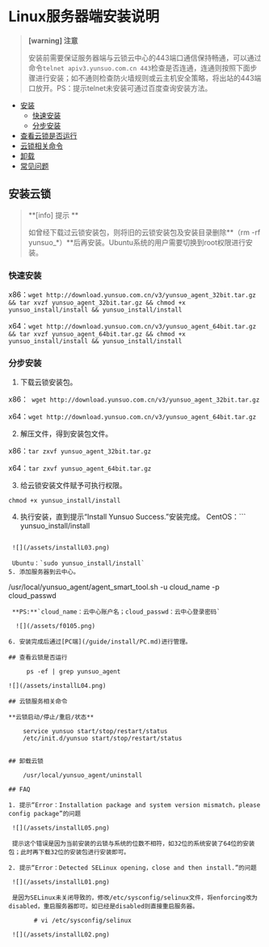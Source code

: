 # Linux服务器端安装说明
>**[warning] 注意**
>
>安装前需要保证服务器端与云锁云中心的443端口通信保持畅通，可以通过命令`telnet apiv3.yunsuo.com.cn 443`检查是否连通，连通则按照下面步骤进行安装；如不通则检查防火墙规则或云主机安全策略，将出站的443端口放开。PS：提示telnet未安装可通过百度查询安装方法。

- [安装](#安装云锁)
    - [快速安装](#快速安装)
    - [分步安装](#分步安装)
- [查看云锁是否运行](#查看云锁是否运行)
- [云锁相关命令](#云锁服务相关命令)
- [卸载](#卸载云锁)
- [常见问题](#faq)

## 安装云锁

>**[info] 提示 **
>
>如曾经下载过云锁安装包，则将旧的云锁安装包及安装目录删除**（rm -rf yunsuo_*）**后再安装。Ubuntu系统的用户需要切换到root权限进行安装。

### 快速安装

x86：`wget http://download.yunsuo.com.cn/v3/yunsuo_agent_32bit.tar.gz && tar xvzf yunsuo_agent_32bit.tar.gz && chmod +x yunsuo_install/install && yunsuo_install/install`

x64：`wget http://download.yunsuo.com.cn/v3/yunsuo_agent_64bit.tar.gz && tar xvzf yunsuo_agent_64bit.tar.gz && chmod +x yunsuo_install/install && yunsuo_install/install`

### 分步安装

1. 下载云锁安装包。
   
 x86：` wget http://download.yunsuo.com.cn/v3/yunsuo_agent_32bit.tar.gz`
 
 x64：`wget http://download.yunsuo.com.cn/v3/yunsuo_agent_64bit.tar.gz`

2. 解压文件，得到安装包文件。

 x86：`tar zxvf yunsuo_agent_32bit.tar.gz`
 
 x64：`tar zxvf yunsuo_agent_64bit.tar.gz`

3. 给云锁安装文件赋予可执行权限。
```
chmod +x yunsuo_install/install
```

4. 执行安装，直到提示“Install Yunsuo Success.”安装完成。
CentOS：```    
yunsuo_install/install
```
 
 ![](/assets/installL03.png)
 
 Ubuntu：`sudo yunsuo_install/install`
5. 添加服务器到云中心。
```
/usr/local/yunsuo_agent/agent_smart_tool.sh -u cloud_name -p cloud_passwd
```
 **PS:**`cloud_name：云中心账户名；cloud_passwd：云中心登录密码`
  
  ![](/assets/f0105.png)

6. 安装完成后通过[PC端](/guide/install/PC.md)进行管理。

## 查看云锁是否运行
   
     ps -ef | grep yunsuo_agent

![](/assets/installL04.png)

## 云锁服务相关命令 

**云锁启动/停止/重启/状态**

    service yunsuo start/stop/restart/status
    /etc/init.d/yunsuo start/stop/restart/status
    

## 卸载云锁

    /usr/local/yunsuo_agent/uninstall
    
## FAQ

1. 提示“Error：Installation package and system version mismatch，please config package”的问题

 ![](/assets/installL05.png)

 提示这个错误是因为当前安装的云锁与系统的位数不相符，如32位的系统安装了64位的安装包；此时再下载32位的安装包进行安装即可。
 
2. 提示“Error：Detected SELinux opening，close and then install.”的问题

 ![](/assets/installL01.png)

 是因为SELinux未关闭导致的，修改/etc/sysconfig/selinux文件，将enforcing改为disabled，重启服务器即可。如已经是disabled则直接重启服务器。
    
       # vi /etc/sysconfig/selinux

 ![](/assets/installL02.png)


